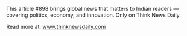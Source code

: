 This article #898 brings global news that matters to Indian readers — covering politics, economy, and innovation. Only on Think News Daily.

Read more at: www.thinknewsdaily.com
